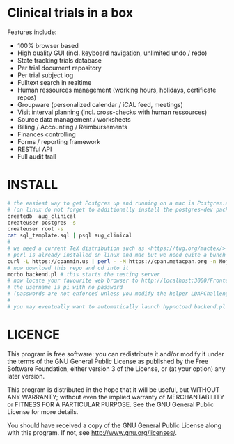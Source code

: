 Clinical trials in a box
========

Features include:
 * 100% browser based
 * High quality GUI (incl. keyboard navigation, unlimited undo / redo)
 * State tracking trials database
 * Per trial document repository
 * Per trial subject log
 * Fulltext search in realtime
 * Human ressources management (working hours, holidays, certificate repos)
 * Groupware (personalized calendar / iCAL feed, meetings)
 * Visit interval planning (incl. cross-checks with human ressources)
 * Source data management / worksheets
 * Billing / Accounting / Reimbursements
 * Finances controlling
 * Forms / reporting framework
 * RESTful API
 * Full audit trail

INSTALL
=====
```bash
# the easiest way to get Postgres up and running on a mac is Postgres.app
# (on linux do not forget to additionally install the postgres-dev package)
createdb  aug_clinical
createuser postgres -s
createuser root -s
cat sql_template.sql | psql aug_clinical
#
# we need a current TeX distribution such as <https://tug.org/mactex/>
# perl is already installed on linux and mac but we need quite a bunch of non-core perl modules
curl -L https://cpanmin.us | perl - -M https://cpan.metacpan.org -n Mojolicious Mojolicious::Plugin::Database Mojolicious::Plugin::RenderFile SQL::Abstract::More Apache::Session::File Spreadsheet::WriteExcel Spreadsheet::ParseExcel Business::IBAN DBD::Pg Date::ICal Data::ICal Data::ICal::Entry::TimeZone Net::LDAP DateTime File::Find::Rule MIME::Lite Net::IMAP::Simple Email::MIME Email::MIME::Attachment::Stripper
# now download this repo and cd into it
morbo backend.pl # this starts the testing server
# now locate your favourite web browser to http://localhost:3000/Frontend/index.html
# the username is pi with no password
# (passwords are not enforced unless you modify the helper LDAPChallenge within backend.pl appropriately)
#
# you may eventually want to automatically launch hypnotoad backend.pl (production server) during system boot
```

LICENCE
=====
This program is free software: you can redistribute it and/or modify
it under the terms of the GNU General Public License as published by
the Free Software Foundation, either version 3 of the License, or
(at your option) any later version.

This program is distributed in the hope that it will be useful,
but WITHOUT ANY WARRANTY; without even the implied warranty of
MERCHANTABILITY or FITNESS FOR A PARTICULAR PURPOSE.  See the
GNU General Public License for more details.

You should have received a copy of the GNU General Public License
along with this program.  If not, see <http://www.gnu.org/licenses/>.

